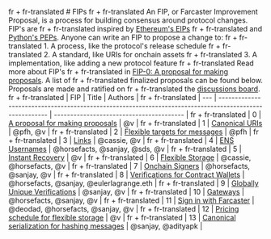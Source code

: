 fr + fr-translated # FIPs
fr + fr-translated An FIP, or Farcaster Improvement Proposal, is a process for building consensus around protocol changes. FIP's are
fr + fr-translated inspired by [Ethereum's EIPs](https://eips.ethereum.org/EIPS/eip-1)
fr + fr-translated and [Python's PEPs](https://peps.python.org/pep-0001/). Anyone can write an FIP to propose a change to:
fr + fr-translated 1. A process, like the protocol's release schedule
fr + fr-translated 2. A standard, like URIs for onchain assets
fr + fr-translated 3. A implementation, like adding a new protocol feature
fr + fr-translated Read more about FIP's
fr + fr-translated in [FIP-0: A proposal for making proposals](https://github.com/farcasterxyz/protocol/discussions/82). A list of
fr + fr-translated finalized proposals can be found below. Proposals are made and ratified on
fr + fr-translated the [discussions board](https://github.com/farcasterxyz/protocol/discussions/categories/fip-stage-4-finalized).
fr + fr-translated | FIP | Title                                                                                                   | Authors                                  |
fr + fr-translated | --- | ------------------------------------------------------------------------------------------------------- | ---------------------------------------- |
fr + fr-translated | 0   | [A proposal for making proposals](https://github.com/farcasterxyz/protocol/discussions/82)              | @v                                       |
fr + fr-translated | 1   | [Canonical URIs](https://github.com/farcasterxyz/protocol/discussions/72)                               | @pfh, @v                                 |
fr + fr-translated | 2   | [Flexible targets for messages](https://github.com/farcasterxyz/protocol/discussions/71)                | @pfh                                     |
fr + fr-translated | 3   | [Links](https://github.com/farcasterxyz/protocol/discussions/85)                                        | @cassie, @v                              |
fr + fr-translated | 4   | [ENS Usernames](https://github.com/farcasterxyz/protocol/discussions/90)                                | @horsefacts, @sanjay, @sds, @v           |
fr + fr-translated | 5   | [Instant Recovery](https://github.com/farcasterxyz/protocol/discussions/100)                            | @v                                       |
fr + fr-translated | 6   | [Flexible Storage](https://github.com/farcasterxyz/protocol/discussions/98)                             | @cassie, @horsefacts, @v                 |
fr + fr-translated | 7   | [Onchain Signers](https://github.com/farcasterxyz/protocol/discussions/103)                             | @horsefacts, @sanjay, @v                 |
fr + fr-translated | 8   | [Verifications for Contract Wallets](https://github.com/farcasterxyz/protocol/discussions/109)          | @horsefacts, @sanjay, @eulerlagrange.eth |
fr + fr-translated | 9   | [Globally Unique Verifications](https://github.com/farcasterxyz/protocol/discussions/114)               | @sanjay, @v                              |
fr + fr-translated | 10  | [Gateways](https://github.com/farcasterxyz/protocol/discussions/133)                                    | @horsefacts, @sanjay, @v                 |
fr + fr-translated | 11  | [Sign in with Farcaster](https://github.com/farcasterxyz/protocol/discussions/110)                      | @deodad, @horsefacts, @sanjay, @v        |
fr + fr-translated | 12  | [Pricing schedule for flexible storage](https://github.com/farcasterxyz/protocol/discussions/126)       | @v                                       |
fr + fr-translated | 13  | [Canonical serialization for hashing messages](https://github.com/farcasterxyz/protocol/discussions/87) | @sanjay, @adityapk                       |